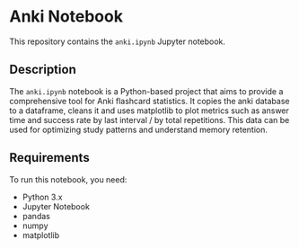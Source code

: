 # Anki Notebook

This repository contains the `anki.ipynb` Jupyter notebook.

## Description

The `anki.ipynb` notebook is a Python-based project that aims to provide a comprehensive tool for Anki flashcard statistics. It copies the anki database to a dataframe, cleans it and uses matplotlib to plot metrics such as answer time and success rate by last interval / by total repetitions. This data can be used for optimizing study patterns and understand memory retention.

## Requirements

To run this notebook, you need:

- Python 3.x
- Jupyter Notebook
- pandas
- numpy
- matplotlib